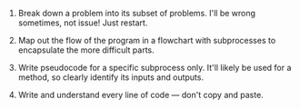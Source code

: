 1. Break down a problem into its subset of problems. I'll be wrong sometimes, not issue! Just restart.

2. Map out the flow of the program in a flowchart with subprocesses to encapsulate the more difficult parts.

3. Write pseudocode for a specific subprocess only. It'll likely be used for a method, so clearly identify its inputs and outputs.

4. Write and understand every line of code — don't copy and paste.